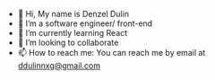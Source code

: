 - 👋 Hi, My name is Denzel Dulin
- 👀 I’m a software engineer/ front-end
- 🌱 I’m currently learning React 
- 💞️ I’m looking to collaborate 
- 📫 How to reach me: You can reach me by email at ddulinnxg@gmail.com

<!---
DcodeTheCulture/DcodeTheCulture is a ✨ special ✨ repository because its `README.md` (this file) appears on your GitHub profile.
You can click the Preview link to take a look at your changes.
--->
